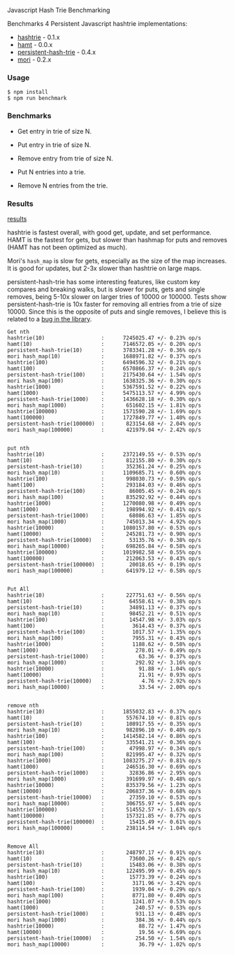 Javascript Hash Trie Benchmarking

Benchmarks 4 Persistent Javascript hashtrie implementations:
* [hashtrie][hashtrie] - 0.1.x
* [hamt][hamt] -  0.0.x
* [persistent-hash-trie][persistent] - 0.4.x
* [mori][mori] - 0.2.x

### Usage

```
$ npm install
$ npm run benchmark
```


### Benchmarks
* Get entry in trie of size N.
* Put entry in trie of size N.
* Remove entry from trie of size N.

* Put N entries into a trie.
* Remove N entries from the trie.

### Results
[results](https://github.com/mattbierner/js-hashtrie-benchmark/wiki/results)

hashtrie is fastest overall, with good get, update, and set performance. HAMT is
the fastest for gets, but slower than hashmap for puts and removes (HAMT has not
been optimized as much).

Mori's `hash_map` is slow for gets, especially as the size of the map increases.
It is good for updates, but 2-3x slower than hashtrie on large
maps.

persistent-hash-trie has some interesting features, like custom key compares and
breaking walks, but is slower for puts, gets and single removes, being 5-10x
slower on larger tries of 10000 or 100000. Tests show persistent-hash-trie is
10x faster for removing all entries from a trie of size 10000. Since this is
the opposite of puts and single removes, I believe this is related to
a [bug in the library](https://github.com/hughfdjackson/persistent-hash-trie/issues/24).



```
Get nth
hashtrie(10)                  :      7245025.47 +/- 0.23% op/s
hamt(10)                      :      7146572.05 +/- 0.20% op/s
persistent-hash-trie(10)      :      3783341.28 +/- 0.36% op/s
mori hash_map(10)             :      1688971.82 +/- 0.37% op/s
hashtrie(100)                 :      6494596.32 +/- 0.21% op/s
hamt(100)                     :      6570866.37 +/- 0.24% op/s
persistent-hash-trie(100)     :      2175430.64 +/- 1.54% op/s
mori hash_map(100)            :      1638325.36 +/- 0.30% op/s
hashtrie(1000)                :      5367591.52 +/- 0.22% op/s
hamt(1000)                    :      5475113.57 +/- 4.99% op/s
persistent-hash-trie(1000)    :      1436628.18 +/- 0.30% op/s
mori hash_map(1000)           :       651602.15 +/- 1.81% op/s
hashtrie(100000)              :      1571590.28 +/- 1.69% op/s
hamt(100000)                  :      1727849.77 +/- 1.40% op/s
persistent-hash-trie(100000)  :       823154.68 +/- 2.04% op/s
mori hash_map(100000)         :       421979.04 +/- 2.42% op/s


put nth
hashtrie(10)                  :      2372149.55 +/- 0.53% op/s
hamt(10)                      :       812155.80 +/- 0.30% op/s
persistent-hash-trie(10)      :       352361.24 +/- 0.25% op/s
mori hash_map(10)             :      1109685.71 +/- 0.60% op/s
hashtrie(100)                 :       998030.73 +/- 0.59% op/s
hamt(100)                     :       293184.03 +/- 0.46% op/s
persistent-hash-trie(100)     :        86005.45 +/- 0.24% op/s
mori hash_map(100)            :       835292.92 +/- 0.44% op/s
hashtrie(1000)                :      1270080.98 +/- 0.49% op/s
hamt(1000)                    :       198994.92 +/- 0.41% op/s
persistent-hash-trie(1000)    :        68086.63 +/- 1.85% op/s
mori hash_map(1000)           :       745013.34 +/- 4.92% op/s
hashtrie(10000)               :      1080157.80 +/- 0.53% op/s
hamt(10000)                   :       245281.73 +/- 0.90% op/s
persistent-hash-trie(10000)   :        53135.76 +/- 0.38% op/s
mori hash_map(10000)          :       698265.84 +/- 0.58% op/s
hashtrie(100000)              :      1019982.58 +/- 0.55% op/s
hamt(100000)                  :       212063.53 +/- 0.43% op/s
persistent-hash-trie(100000)  :        20018.65 +/- 0.19% op/s
mori hash_map(100000)         :       641979.12 +/- 0.58% op/s


Put All
hashtrie(10)                  :       227751.63 +/- 0.56% op/s
hamt(10)                      :        64558.61 +/- 0.38% op/s
persistent-hash-trie(10)      :        34891.13 +/- 0.37% op/s
mori hash_map(10)             :        98452.21 +/- 0.51% op/s
hashtrie(100)                 :        14547.98 +/- 3.03% op/s
hamt(100)                     :         3614.43 +/- 0.37% op/s
persistent-hash-trie(100)     :         1017.57 +/- 1.35% op/s
mori hash_map(100)            :         7955.31 +/- 0.43% op/s
hashtrie(1000)                :         1188.62 +/- 0.58% op/s
hamt(1000)                    :          278.01 +/- 0.49% op/s
persistent-hash-trie(1000)    :           63.36 +/- 0.37% op/s
mori hash_map(1000)           :          292.92 +/- 3.16% op/s
hashtrie(10000)               :           91.88 +/- 1.04% op/s
hamt(10000)                   :           21.91 +/- 0.93% op/s
persistent-hash-trie(10000)   :            4.76 +/- 2.92% op/s
mori hash_map(10000)          :           33.54 +/- 2.00% op/s


remove nth
hashtrie(10)                  :      1855032.83 +/- 0.37% op/s
hamt(10)                      :       557674.10 +/- 0.81% op/s
persistent-hash-trie(10)      :       108917.55 +/- 0.35% op/s
mori hash_map(10)             :       982896.10 +/- 0.40% op/s
hashtrie(100)                 :      1414582.14 +/- 0.86% op/s
hamt(100)                     :       335541.21 +/- 0.36% op/s
persistent-hash-trie(100)     :        47998.97 +/- 0.34% op/s
mori hash_map(100)            :       821995.47 +/- 0.32% op/s
hashtrie(1000)                :      1083275.27 +/- 0.81% op/s
hamt(1000)                    :       246516.30 +/- 0.69% op/s
persistent-hash-trie(1000)    :        32836.86 +/- 2.95% op/s
mori hash_map(1000)           :       391699.97 +/- 0.48% op/s
hashtrie(10000)               :       835379.56 +/- 1.23% op/s
hamt(10000)                   :       206837.36 +/- 0.68% op/s
persistent-hash-trie(10000)   :        27359.10 +/- 0.53% op/s
mori hash_map(10000)          :       306755.97 +/- 5.04% op/s
hashtrie(100000)              :       514552.57 +/- 1.63% op/s
hamt(100000)                  :       157321.85 +/- 0.77% op/s
persistent-hash-trie(100000)  :        15415.49 +/- 0.61% op/s
mori hash_map(100000)         :       238114.54 +/- 1.04% op/s


Remove All
hashtrie(10)                  :       248797.17 +/- 0.91% op/s
hamt(10)                      :        73600.26 +/- 0.42% op/s
persistent-hash-trie(10)      :        15483.06 +/- 0.38% op/s
mori hash_map(10)             :       122495.99 +/- 0.45% op/s
hashtrie(100)                 :        15773.39 +/- 0.24% op/s
hamt(100)                     :         3171.96 +/- 3.42% op/s
persistent-hash-trie(100)     :         1939.04 +/- 0.29% op/s
mori hash_map(100)            :         8771.80 +/- 0.40% op/s
hashtrie(1000)                :         1241.07 +/- 0.53% op/s
hamt(1000)                    :          240.57 +/- 0.53% op/s
persistent-hash-trie(1000)    :          931.13 +/- 0.48% op/s
mori hash_map(1000)           :          384.36 +/- 0.44% op/s
hashtrie(10000)               :           88.72 +/- 1.47% op/s
hamt(10000)                   :           19.56 +/- 6.69% op/s
persistent-hash-trie(10000)   :          254.50 +/- 1.54% op/s
mori hash_map(10000)          :           36.79 +/- 1.02% op/s
```




[hashtrie]: https://github.com/mattbierner/hashtrie
[hamt]: https://github.com/mattbierner/hamt
[mori]: https://github.com/swannodette/mori
[persistent]: https://github.com/hughfdjackson/persistent-hash-trie